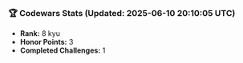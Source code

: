 ### 🏆 Codewars Stats (Updated: 2025-06-10 20:10:05 UTC)

- **Rank:** 8 kyu
- **Honor Points:** 3
- **Completed Challenges:** 1
